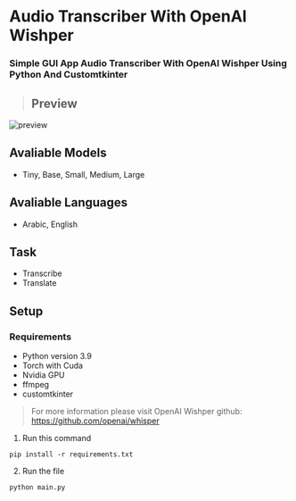 # **Audio Transcriber With OpenAI Wishper**
	
### Simple GUI App Audio Transcriber With OpenAI Wishper Using Python And Customtkinter

> ## Preview
![preview](https://user-images.githubusercontent.com/63475761/224495737-d7dd2398-b732-4751-bd4f-60e5c5fbefc1.png)

## Avaliable Models
* Tiny, Base, Small, Medium, Large

## Avaliable Languages
* Arabic, English

## Task
* Transcribe 
* Translate

## Setup

### Requirements
* Python version 3.9
* Torch with Cuda
* Nvidia GPU
* ffmpeg
* customtkinter 

> For more information please visit OpenAI Wishper github: https://github.com/openai/whisper

1. Run this command
```
pip install -r requirements.txt
```
2. Run the file

```
python main.py 
```
